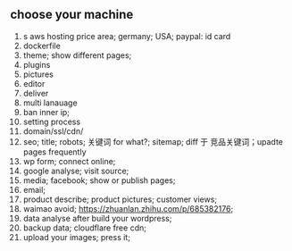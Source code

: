 ## choose your machine
1. s
  aws
  hosting
  price
  area; germany; USA; 
  paypal: id card
2. dockerfile
3. theme; show different pages;
4. plugins
5. pictures
6. editor
7. deliver
8. multi lanauage
9. ban inner ip;
10. setting process
11. domain/ssl/cdn/
12. seo; title; robots; 关键词 for what?; sitemap; diff 于 竞品关键词；upadte pages frequently
13.  wp form; connect online;
14.  google analyse; visit source;
15.  media; facebook; show or publish pages;
16.  email;
17.  product describe; product pictures; customer views;
18.  waimao avoid; https://zhuanlan.zhihu.com/p/685382176;
19.  data analyse after build your wordpress;
20.  backup data; cloudflare free cdn;
21.  upload your images; press it;
